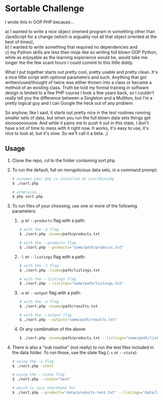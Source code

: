 # Sortable Challenge

I wrote this in OOP PHP because... 

a) I wanted to write a nice object oriented program in something other than JavaScript for a change (which is arguably not all that object oriented at the best of times),    
b) I wanted to write something that required no dependencies and    
c) my Python skills are less then ninja-like so writing full blown OOP Python, while as enjoyable as the learning experience would be, would take me longer the the few scant hours I could commit to this little diddy.

What I put together starts out pretty cool, pretty usable and pretty clean. It's a nice little script with optional parameters and such. Anything that got written/used/thought of twice was either thrown into a class or became a method of an existing class. Truth be told my formal training in software design is limited to a few PHP course I took a few years back, so I couldn't really tell you the difference between a Singleton and a Multiton, but I'm a pretty logical guy and I can Google the heck out of any problem.

So anyhow, like I said, it starts out pretty nice in the test routines running smaller sets of data, but when you run the full blown data sets things get sloooooooooow. And while it pains me to push it out in this state, I don't have a lot of time to mess with it right now. It works, it's easy to use, it's nice to look at, but it's slow. So we'll call it a beta. ;)

## Usage

1. Clone the repo, cd to the folder containing sort.php
1. To run the default, full on mongolicious data sets, in a command prompt:

	```bash
	# assumes your php is installed at /usr/bin/php
	$ ./sort.php

	# otherwise...
	$ php sort.php
	```
1. To run files of your choosing, use one or more of the following parameters:

	1. `-p` or `--products` flag with a path:

		```bash
		# with the -p flag
		$ ./sort.php -psome/path/products.txt

		# with the --products flag
		$ ./sort.php --products="some/path/products.txt"
		```

	1. `-l` or `--listings` flag with a path:

		```bash
		# with the -l flag
		$ ./sort.php -lsome/path/listings.txt

		# with the --listings flag
		$ ./sort.php --listings="some/path/listings.txt"
		```

	1. `-o` or `--output` flag with a path:

		```bash
		# with the -o flag
		$ ./sort.php -osome/path/results.txt

		# with the --output flag
		$ ./sort.php --output="some/path/results.txt"
		```
	1. Or any combination of the above:

		```bash
		$ ./sort.php -psome/path/products.txt --listings="some/path/listings.txt" -osome/path/results.txt
		```
1. There is also a "sub routine" (not really) to run the test files included in the data folder. To run those, use the state flag (`-s` or `--state`):

	```bash
	# using the -s flag
	$ ./sort.php -stest

	# using the --state flag
	$ ./sort.php --state="test"

	# which is just shorthand for
	$ ./sort.php --products="data/products-test.txt" --listings="data/listings-test.txt" --output="results-test.txt"


